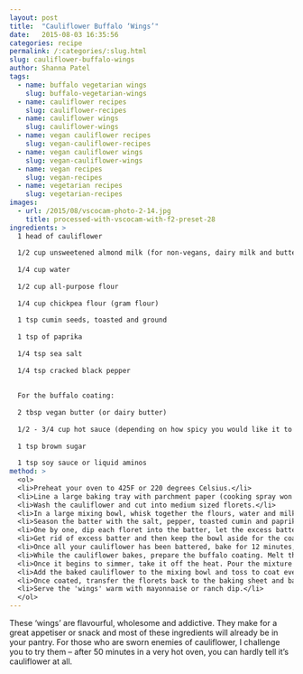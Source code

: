 ```yaml
---
layout: post
title:  "Cauliflower Buffalo ‘Wings’"
date:   2015-08-03 16:35:56
categories: recipe
permalink: /:categories/:slug.html
slug: cauliflower-buffalo-wings
author: Shanna Patel
tags: 
  - name: buffalo vegetarian wings
    slug: buffalo-vegetarian-wings
  - name: cauliflower recipes
    slug: cauliflower-recipes
  - name: cauliflower wings
    slug: cauliflower-wings
  - name: vegan cauliflower recipes
    slug: vegan-cauliflower-recipes
  - name: vegan cauliflower wings
    slug: vegan-cauliflower-wings
  - name: vegan recipes
    slug: vegan-recipes
  - name: vegetarian recipes
    slug: vegetarian-recipes
images: 
  - url: /2015/08/vscocam-photo-2-14.jpg
    title: processed-with-vscocam-with-f2-preset-28
ingredients: >
  1 head of cauliflower
  
  1/2 cup unsweetened almond milk (for non-vegans, dairy milk and buttermilk work too) 
  
  1/4 cup water
  
  1/2 cup all-purpose flour
  
  1/4 cup chickpea flour (gram flour)
  
  1 tsp cumin seeds, toasted and ground
  
  1 tsp of paprika
  
  1/4 tsp sea salt
  
  1/4 tsp cracked black pepper
  
  
  For the buffalo coating:
  
  2 tbsp vegan butter (or dairy butter)
  
  1/2 - 3/4 cup hot sauce (depending on how spicy you would like it to be)
   
  1 tsp brown sugar
  
  1 tsp soy sauce or liquid aminos
method: >
  <ol>
  <li>Preheat your oven to 425F or 220 degrees Celsius.</li>
  <li>Line a large baking tray with parchment paper (cooking spray won't work, it has to be parchment paper or a silpat mat)</li>
  <li>Wash the cauliflower and cut into medium sized florets.</li>
  <li>In a large mixing bowl, whisk together the flours, water and milk.</li>
  <li>Season the batter with the salt, pepper, toasted cumin and paprika.</li>
  <li>One by one, dip each floret into the batter, let the excess batter drip back into the bowl, and place on baking sheet.</li>
  <li>Get rid of excess batter and then keep the bowl aside for the coating.</li>
  <li>Once all your cauliflower has been battered, bake for 12 minutes, flip them, then bake for 12 more.</li>
  <li>While the cauliflower bakes, prepare the buffalo coating. Melt the butter in a small saucepan over a low heat and the hot sauce, soy sauce and sugar.</li>
  <li>Once it begins to simmer, take it off the heat. Pour the mixture into the mixing bowl you kept aside.</li>
  <li>Add the baked cauliflower to the mixing bowl and toss to coat evenly.</li>
  <li>Once coated, transfer the florets back to the baking sheet and bake for a further 25 minutes, flipping them half way through.</li>
  <li>Serve the 'wings' warm with mayonnaise or ranch dip.</li>
  </ol>
---
```

<p>These ‘wings’ are flavourful, wholesome and addictive. They make for a great appetiser or snack and most of these ingredients will already be in your pantry. For those who are sworn enemies of cauliflower, I challenge you to try them – after 50 minutes in a very hot oven, you can hardly tell it’s cauliflower at all.</p>


